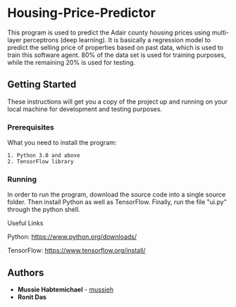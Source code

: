 # Housing-Price-Predictor

This program is used to predict the Adair county housing prices
using multi-layer perceptrons (deep learning). It is basically
a regression model to predict the selling price of properties
based on past data, which is used to train this software agent.
80% of the data set is used for training purposes, while the
remaining 20% is used for testing.

## Getting Started

These instructions will get you a copy of the project up and running on your local machine for development and testing purposes.

### Prerequisites

What you need to install the program:

```
1. Python 3.0 and above
2. TensorFlow library
```

### Running

In order to run the program, download the source code into a single source folder. Then install Python as well as TensorFlow.
Finally, run the file "ui.py" through the python shell.

Useful Links

Python: https://www.python.org/downloads/

TensorFlow: https://www.tensorflow.org/install/

## Authors

* **Mussie Habtemichael** - [mussieh](https://github.com/mussieh)
* **Ronit Das**
 
